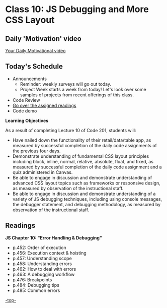 # Class 10: JS Debugging and More CSS Layout

<a id="top"></a>
## Daily 'Motivation' video 
<a href= "https://www.youtube.com/watch?v=26U_seo0a1g&list=PLudyweVVEYPCV5YhRkUZgFAJwLZWWMTNo&index=18&t=0s">Your Daily Motivational video</a>

## Today's Schedule
- Announcements
  - Reminder: weekly surveys will go out today.
  - Project Week starts a week from today! Let's look over some samples of projects from recent offerings of this class.
- Code Review 
- [Go over the assigned readings](#readings) 
- Code demo 

**Learning Objectives**

As a result of completing Lecture 10 of Code 201, students will:
- Have nailed down the functionality of their retail/data/table app, as measured by successful completion of the daily code assignments of the previous four days.
- Demonstrate understanding of fundamental CSS layout principles including block, inline, normal, relative, absolute, float, and fixed, as measured by successful completion of the daily code assignment and a quiz administered in Canvas.
- Be able to engage in discussion and demonstrate understanding of advanced CSS layout topics such as frameworks or responsive design, as measured by observation of the instructional staff.
- Be able to engage in discussion and demonstrate understanding of a variety of JS debugging techniques, including using console messages, the debugger statement, and debugging methodology, as measured by observation of the instructional staff.

<a id="readings"></a>

## Readings

**JS Chapter 10: "Error Handling & Debugging"**

- p.452: Order of execution
- p.456: Execution context & hoisting
- p.457: Understanding scope
- p.458: Understanding errors
- p.462: How to deal with errors
- p.463: A debugging workflow
- p.476: Breakpoints
- p.484: Debugging tips
- p.485: Common errors

[-top-](#top)
